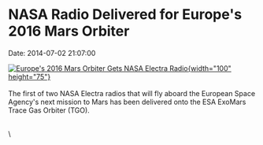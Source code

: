 NASA Radio Delivered for Europe\'s 2016 Mars Orbiter
====================================================

Date: 2014-07-02 21:07:00

[![Europe\'s 2016 Mars Orbiter Gets NASA Electra
Radio](http://www.jpl.nasa.gov/images/mars/20140702/pia18397-226.jpg){width="100"
height="75"}](http://www.jpl.nasa.gov/news/news.php?release=2014-218&rn=news.xml&rst=4203)\
\
The first of two NASA Electra radios that will fly aboard the European
Space Agency\'s next mission to Mars has been delivered onto the ESA
ExoMars Trace Gas Orbiter (TGO).

\
\
